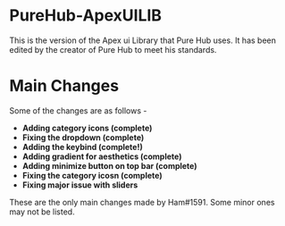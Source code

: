 # PureHub-ApexUILIB
This is the version of the Apex ui Library that Pure Hub uses. It has been edited by the creator of Pure Hub to meet his standards.

# Main Changes
Some of the changes are as follows -
* **Adding category icons (complete)**
* **Fixing the dropdown (complete)**
* **Adding the keybind (complete!)**
* **Adding gradient for aesthetics (complete)**
* **Adding minimize button on top bar (complete)**
* **Fixing the category icosn (complete)**
* **Fixing major issue with sliders**

These are the only main changes made by Ham#1591. Some minor ones may not be listed.
